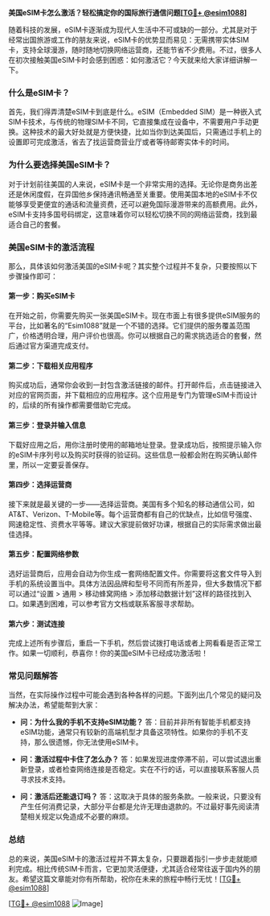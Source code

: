 **美国eSIM卡怎么激活？轻松搞定你的国际旅行通信问题[[TG💪+ @esim1088](https://t.me/s/esim1088)]**

随着科技的发展，eSIM卡逐渐成为现代人生活中不可或缺的一部分。尤其是对于经常出国旅游或工作的朋友来说，eSIM卡的优势显而易见：无需携带实体SIM卡，支持全球漫游，随时随地切换网络运营商，还能节省不少费用。不过，很多人在初次接触美国eSIM卡时会感到困惑：如何激活它？今天就来给大家详细讲解一下。

### **什么是eSIM卡？**
首先，我们得弄清楚eSIM卡到底是什么。eSIM（Embedded SIM）是一种嵌入式SIM卡技术，与传统的物理SIM卡不同，它直接集成在设备中，不需要用户手动更换。这种技术的最大好处就是方便快捷，比如当你到达美国后，只需通过手机上的设置即可完成激活，省去了找运营商营业厅或者等待邮寄实体卡的时间。

### **为什么要选择美国eSIM卡？**
对于计划前往美国的人来说，eSIM卡是一个非常实用的选择。无论你是商务出差还是休闲度假，在异国他乡保持通讯畅通至关重要。使用美国本地的eSIM卡不仅能够享受更便宜的通话和流量资费，还可以避免国际漫游带来的高额费用。此外，eSIM卡支持多国号码绑定，这意味着你可以轻松切换不同的网络运营商，找到最适合自己的套餐。

### **美国eSIM卡的激活流程**
那么，具体该如何激活美国的eSIM卡呢？其实整个过程并不复杂，只要按照以下步骤操作即可：

#### **第一步：购买eSIM卡**
在开始之前，你需要先购买一张美国eSIM卡。现在市面上有很多提供eSIM服务的平台，比如著名的“Esim1088”就是一个不错的选择。它们提供的服务覆盖范围广，价格透明合理，用户评价也很高。你可以根据自己的需求挑选适合的套餐，然后通过官方渠道完成支付。

#### **第二步：下载相关应用程序**
购买成功后，通常你会收到一封包含激活链接的邮件。打开邮件后，点击链接进入对应的官网页面，并下载相应的应用程序。这个应用是专门为管理eSIM卡而设计的，后续的所有操作都需要借助它完成。

#### **第三步：登录并输入信息**
下载好应用之后，用你注册时使用的邮箱地址登录。登录成功后，按照提示输入你的eSIM卡序列号以及购买时获得的验证码。这些信息一般都会附在购买确认邮件里，所以一定要妥善保存。

#### **第四步：选择运营商**
接下来就是最关键的一步——选择运营商。美国有多个知名的移动通信公司，如AT&T、Verizon、T-Mobile等。每个运营商都有自己的优缺点，比如信号强度、网速稳定性、资费水平等等。建议大家提前做好功课，根据自己的实际需求做出最佳选择。

#### **第五步：配置网络参数**
选好运营商后，应用会自动为你生成一套网络配置文件。你需要将这套文件导入到手机的系统设置当中。具体方法因品牌和型号不同而有所差异，但大多数情况下都可以通过“设置 > 通用 > 移动蜂窝网络 > 添加移动数据计划”这样的路径找到入口。如果遇到困难，可以参考官方文档或联系客服寻求帮助。

#### **第六步：测试连接**
完成上述所有步骤后，重启一下手机，然后尝试拨打电话或者上网看看是否正常工作。如果一切顺利，恭喜你！你的美国eSIM卡已经成功激活啦！

### **常见问题解答**
当然，在实际操作过程中可能会遇到各种各样的问题。下面列出几个常见的疑问及解决办法，希望能帮到大家：

- **问：为什么我的手机不支持eSIM功能？**
  答：目前并非所有智能手机都支持eSIM功能，通常只有较新的高端机型才具备这项特性。如果你的手机不支持，那么很遗憾，你无法使用eSIM卡。

- **问：激活过程中卡住了怎么办？**
  答：如果发现进度停滞不前，可以尝试退出重新登录，或者检查网络连接是否稳定。实在不行的话，可以直接联系客服人员寻求技术支持。

- **问：激活后还能退订吗？**
  答：这取决于具体的服务条款。一般来说，只要没有产生任何消费记录，大部分平台都是允许无理由退款的。不过最好事先阅读清楚相关规定以免造成不必要的麻烦。

### **总结**
总的来说，美国eSIM卡的激活过程并不算太复杂，只要跟着指引一步步走就能顺利完成。相比传统SIM卡而言，它更加灵活便捷，尤其适合经常往返于国内外的朋友。希望这篇文章能对你有所帮助，祝你在未来的旅程中畅行无忧！[[TG💪+ @esim1088](https://t.me/s/esim1088)]

[[TG💪+ @esim1088](https://t.me/s/esim1088) ![Image](https://i.postimg.cc/4NQfJmqS/Snipaste-2025-05-13-00-14-12.png)]
